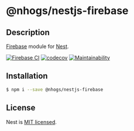 # @nhogs/nestjs-firebase

## Description

[Firebase](https://firebase.google.com/) module for [Nest](https://github.com/nestjs/nest).

[![Firebase CI](https://github.com/nhogs/nestjs-firebase/actions/workflows/firebase-ci.yml/badge.svg?branch=develop)](https://github.com/Nhogs/nestjs-firebase/actions/workflows/firebase-ci.yml?branch=develop)
[![codecov](https://codecov.io/gh/Nhogs/nestjs-firebase/branch/develop/graph/badge.svg?token=ZRPM5WFGO2)](https://codecov.io/gh/Nhogs/nestjs-firebase)
[![Maintainability](https://api.codeclimate.com/v1/badges/356bd937ca8b2e7b8d96/maintainability)](https://codeclimate.com/github/Nhogs/nestjs-firebase/maintainability)

## Installation

```bash
$ npm i --save @nhogs/nestjs-firebase
```

## License

Nest is [MIT licensed](LICENSE).

